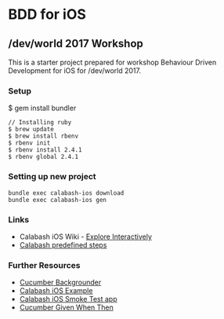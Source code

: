 # BDD for iOS 
## /dev/world 2017 Workshop


This is a starter project prepared for workshop Behaviour Driven Development for iOS for /dev/world 2017.
  
  

### Setup 
$ gem install bundler

```
// Installing ruby 
$ brew update
$ brew install rbenv
$ rbenv init
$ rbenv install 2.4.1
$ rbenv global 2.4.1
```

### Setting up new project
```
bundle exec calabash-ios download
bundle exec calabash-ios gen
```



  
### Links

* Calabash iOS Wiki - [Explore Interactively](https://github.com/calabash/calabash-ios/wiki/Getting-Started#explore-interactively)
* [Calabash predefined steps](https://github.com/calabash/calabash-ios/wiki/02-Predefined-steps)


### Further Resources
* [Cucumber Backgrounder](https://github.com/cucumber/cucumber/wiki/Cucumber-Backgrounder)
* [Calabash iOS Example](https://github.com/calabash/calabash-ios)
* [Calabash iOS Smoke Test app](https://github.com/calabash/ios-smoke-test-app)
* [Cucumber Given When Then](https://github.com/cucumber/cucumber/wiki/Given-When-Then)
